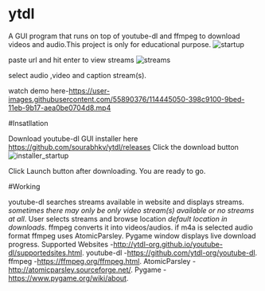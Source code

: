 # ytdl
A GUI program that runs on top of youtube-dl and ffmpeg to download videos and audio.This project is only for educational purpose.
![startup](https://user-images.githubusercontent.com/55890376/115924152-fcea5080-a49c-11eb-8b71-a1e475ef69a2.JPG)

paste url and hit enter to view streams
![streams](https://user-images.githubusercontent.com/55890376/115923749-5605b480-a49c-11eb-8a8f-c412729a84ad.JPG)

select audio ,video and caption stream(s).

watch demo here-https://user-images.githubusercontent.com/55890376/114445050-398c9100-9bed-11eb-9b17-aea0be0704d8.mp4

#Insatllation

Download youtube-dl GUI installer here https://github.com/sourabhkv/ytdl/releases
Click the download button
![installer_startup](https://user-images.githubusercontent.com/55890376/115924610-99acee00-a49d-11eb-99c5-86e2b1a281b4.JPG)

Click Launch button after downloading.
You are ready to go.

#Working

youtube-dl searches streams available in website and displays streams.
*sometimes there may only be only video stream(s) available or no streams at all*.
User selects streams and browse location *default location in downloads*.
ffmpeg converts it into videos/audios.
if m4a is selected audio format ffmpeg uses AtomicParsley.
Pygame window displays live download progress.
Supported Websites -http://ytdl-org.github.io/youtube-dl/supportedsites.html.
youtube-dl         -https://github.com/ytdl-org/youtube-dl.
ffmpeg             -https://ffmpeg.org/ffmpeg.html.
AtomicParsley      -http://atomicparsley.sourceforge.net/.
Pygame             -https://www.pygame.org/wiki/about.
